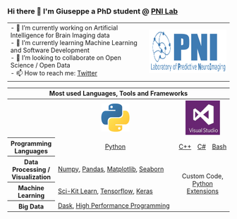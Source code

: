 ### Hi there 👋 I'm Giuseppe a PhD student @ <a href="https://pni-lab.github.io/">PNI Lab</a>

<table>
 <tr>
    <td colspan=2> 
     - 🔭 I’m currently working on Artificial Intelligence for Brain Imaging data <br>
     - 🌱 I’m currently learning Machine Learning and Software Development <br>
     - 👯 I’m looking to collaborate on Open Science / Open Data <br>
     - 📫 How to reach me: <a href="https://twitter.com/g_gallitto">Twitter</a><br>
    </td>
    <td><img src="logo_long_transparent_small.png" width=320 height=100></td>
 </tr>
</table>

<table>
  
  <tr>
    <th colspan=5>Most used Languages, Tools and Frameworks</th>
  </tr>
  <tr>
    <th></th>
    <th><img src="python_logo.png" width=64 height=64></th>
    <th colspan=3><img src="vs.jpeg" width=78 height=78></th>
  </tr>
  <tr>
   <th>Programming Languages</th>
    <td align=center width="260"><a href="https://www.python.org/">Python</a></td>
    <td align=center><a href="https://docs.microsoft.com/en-us/cpp/cpp/?view=msvc-170">C++</a></td>
    <td align=center><a href="https://dotnet.microsoft.com/en-us/languages/csharp">C#</a></td>
    <td align=center><a href="https://tiswww.case.edu/php/chet/bash/bashtop.html">Bash</a></td>
  </tr>
  <tr>
    <th>Data Processing / Visualization</th>
    <td><a href="https://numpy.org/">Numpy</a>, 
     <a href="https://pandas.pydata.org/">Pandas</a>, 
     <a href="https://matplotlib.org/">Matplotlib</a>, 
     <a href="https://seaborn.pydata.org/">Seaborn</a>
    <td align=center colspan=3 rowspan=3>Custom Code, <br> <a href="https://docs.microsoft.com/en-us/visualstudio/python/working-with-c-cpp-python-in-visual-studio?view=vs-2022">Python Extensions</a></td>
  </tr>
  <tr>
    <th>Machine Learning</th>
    <td><a href="https://scikit-learn.org/stable/index.html">Sci-Kit Learn</a>, 
     <a href="https://www.tensorflow.org/">Tensorflow</a>, 
     <a href="keras.io">Keras</a>
  </tr>
  <tr>
    <th>Big Data</th>
    <td><a href="https://dask.org/">Dask</a>,
     <a href="https://en.wikipedia.org/wiki/Program_optimization">High Performance Programming</a>
  </tr>
</table> 

